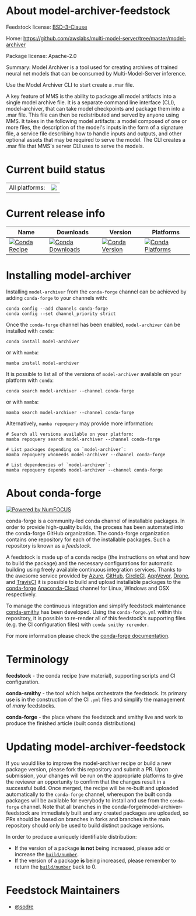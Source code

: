 About model-archiver-feedstock
==============================

Feedstock license: [BSD-3-Clause](https://github.com/conda-forge/model-archiver-feedstock/blob/main/LICENSE.txt)

Home: https://github.com/awslabs/multi-model-server/tree/master/model-archiver

Package license: Apache-2.0

Summary: Model Archiver is a tool used for creating archives of trained neural net models that can be consumed by Multi-Model-Server inference.

Use the Model Archiver CLI to start create a .mar file.

A key feature of MMS is the ability to package all model artifacts into
a single model archive file. It is a separate command line interface (CLI),
model-archiver, that can take model checkpoints and package them into a .mar file.
This file can then be redistributed and served by anyone using MMS.
It takes in the following model artifacts: a model composed of one or more files,
the description of the model's inputs in the form of a signature file, a service
file describing how to handle inputs and outputs, and other optional assets that
may be required to serve the model. The CLI creates a .mar file that MMS's server
CLI uses to serve the models.


Current build status
====================


<table><tr><td>All platforms:</td>
    <td>
      <a href="https://dev.azure.com/conda-forge/feedstock-builds/_build/latest?definitionId=19192&branchName=main">
        <img src="https://dev.azure.com/conda-forge/feedstock-builds/_apis/build/status/model-archiver-feedstock?branchName=main">
      </a>
    </td>
  </tr>
</table>

Current release info
====================

| Name | Downloads | Version | Platforms |
| --- | --- | --- | --- |
| [![Conda Recipe](https://img.shields.io/badge/recipe-model--archiver-green.svg)](https://anaconda.org/conda-forge/model-archiver) | [![Conda Downloads](https://img.shields.io/conda/dn/conda-forge/model-archiver.svg)](https://anaconda.org/conda-forge/model-archiver) | [![Conda Version](https://img.shields.io/conda/vn/conda-forge/model-archiver.svg)](https://anaconda.org/conda-forge/model-archiver) | [![Conda Platforms](https://img.shields.io/conda/pn/conda-forge/model-archiver.svg)](https://anaconda.org/conda-forge/model-archiver) |

Installing model-archiver
=========================

Installing `model-archiver` from the `conda-forge` channel can be achieved by adding `conda-forge` to your channels with:

```
conda config --add channels conda-forge
conda config --set channel_priority strict
```

Once the `conda-forge` channel has been enabled, `model-archiver` can be installed with `conda`:

```
conda install model-archiver
```

or with `mamba`:

```
mamba install model-archiver
```

It is possible to list all of the versions of `model-archiver` available on your platform with `conda`:

```
conda search model-archiver --channel conda-forge
```

or with `mamba`:

```
mamba search model-archiver --channel conda-forge
```

Alternatively, `mamba repoquery` may provide more information:

```
# Search all versions available on your platform:
mamba repoquery search model-archiver --channel conda-forge

# List packages depending on `model-archiver`:
mamba repoquery whoneeds model-archiver --channel conda-forge

# List dependencies of `model-archiver`:
mamba repoquery depends model-archiver --channel conda-forge
```


About conda-forge
=================

[![Powered by
NumFOCUS](https://img.shields.io/badge/powered%20by-NumFOCUS-orange.svg?style=flat&colorA=E1523D&colorB=007D8A)](https://numfocus.org)

conda-forge is a community-led conda channel of installable packages.
In order to provide high-quality builds, the process has been automated into the
conda-forge GitHub organization. The conda-forge organization contains one repository
for each of the installable packages. Such a repository is known as a *feedstock*.

A feedstock is made up of a conda recipe (the instructions on what and how to build
the package) and the necessary configurations for automatic building using freely
available continuous integration services. Thanks to the awesome service provided by
[Azure](https://azure.microsoft.com/en-us/services/devops/), [GitHub](https://github.com/),
[CircleCI](https://circleci.com/), [AppVeyor](https://www.appveyor.com/),
[Drone](https://cloud.drone.io/welcome), and [TravisCI](https://travis-ci.com/)
it is possible to build and upload installable packages to the
[conda-forge](https://anaconda.org/conda-forge) [Anaconda-Cloud](https://anaconda.org/)
channel for Linux, Windows and OSX respectively.

To manage the continuous integration and simplify feedstock maintenance
[conda-smithy](https://github.com/conda-forge/conda-smithy) has been developed.
Using the ``conda-forge.yml`` within this repository, it is possible to re-render all of
this feedstock's supporting files (e.g. the CI configuration files) with ``conda smithy rerender``.

For more information please check the [conda-forge documentation](https://conda-forge.org/docs/).

Terminology
===========

**feedstock** - the conda recipe (raw material), supporting scripts and CI configuration.

**conda-smithy** - the tool which helps orchestrate the feedstock.
                   Its primary use is in the construction of the CI ``.yml`` files
                   and simplify the management of *many* feedstocks.

**conda-forge** - the place where the feedstock and smithy live and work to
                  produce the finished article (built conda distributions)


Updating model-archiver-feedstock
=================================

If you would like to improve the model-archiver recipe or build a new
package version, please fork this repository and submit a PR. Upon submission,
your changes will be run on the appropriate platforms to give the reviewer an
opportunity to confirm that the changes result in a successful build. Once
merged, the recipe will be re-built and uploaded automatically to the
`conda-forge` channel, whereupon the built conda packages will be available for
everybody to install and use from the `conda-forge` channel.
Note that all branches in the conda-forge/model-archiver-feedstock are
immediately built and any created packages are uploaded, so PRs should be based
on branches in forks and branches in the main repository should only be used to
build distinct package versions.

In order to produce a uniquely identifiable distribution:
 * If the version of a package **is not** being increased, please add or increase
   the [``build/number``](https://docs.conda.io/projects/conda-build/en/latest/resources/define-metadata.html#build-number-and-string).
 * If the version of a package **is** being increased, please remember to return
   the [``build/number``](https://docs.conda.io/projects/conda-build/en/latest/resources/define-metadata.html#build-number-and-string)
   back to 0.

Feedstock Maintainers
=====================

* [@sodre](https://github.com/sodre/)

